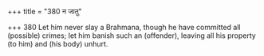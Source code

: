 +++
title = "380 न जातु"

+++
380	Let him never slay a Brahmana, though he have committed all (possible) crimes; let him banish such an (offender), leaving all his property (to him) and (his body) unhurt.